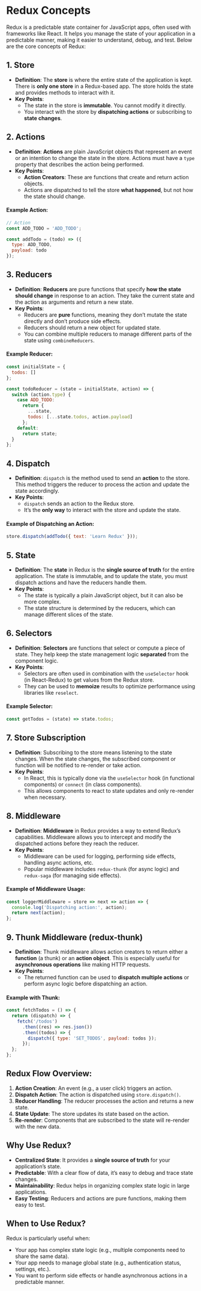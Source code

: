 
# Redux Concepts

Redux is a predictable state container for JavaScript apps, often used with frameworks like React. It helps you manage the state of your application in a predictable manner, making it easier to understand, debug, and test. Below are the core concepts of Redux:

## 1. Store

- **Definition**: The **store** is where the entire state of the application is kept. There is **only one store** in a Redux-based app. The store holds the state and provides methods to interact with it.
- **Key Points**:
  - The state in the store is **immutable**. You cannot modify it directly.
  - You interact with the store by **dispatching actions** or subscribing to **state changes**.

## 2. Actions

- **Definition**: **Actions** are plain JavaScript objects that represent an event or an intention to change the state in the store. Actions must have a `type` property that describes the action being performed.
- **Key Points**:
  - **Action Creators**: These are functions that create and return action objects.
  - Actions are dispatched to tell the store **what happened**, but not how the state should change.

#### Example Action:

```javascript
// Action
const ADD_TODO = 'ADD_TODO';

const addTodo = (todo) => ({
  type: ADD_TODO,
  payload: todo
});
```

## 3. Reducers

- **Definition**: **Reducers** are pure functions that specify **how the state should change** in response to an action. They take the current state and the action as arguments and return a new state.
- **Key Points**:
  - Reducers are **pure** functions, meaning they don’t mutate the state directly and don’t produce side effects.
  - Reducers should return a new object for updated state.
  - You can combine multiple reducers to manage different parts of the state using `combineReducers`.

#### Example Reducer:

```javascript
const initialState = {
  todos: []
};

const todoReducer = (state = initialState, action) => {
  switch (action.type) {
    case ADD_TODO:
      return {
        ...state,
        todos: [...state.todos, action.payload]
      };
    default:
      return state;
  }
};
```

## 4. Dispatch

- **Definition**: `dispatch` is the method used to send an **action** to the store. This method triggers the reducer to process the action and update the state accordingly.
- **Key Points**:
  - `dispatch` sends an action to the Redux store.
  - It’s the **only way** to interact with the store and update the state.

#### Example of Dispatching an Action:

```javascript
store.dispatch(addTodo({ text: 'Learn Redux' }));
```

## 5. State

- **Definition**: The **state** in Redux is the **single source of truth** for the entire application. The state is immutable, and to update the state, you must dispatch actions and have the reducers handle them.
- **Key Points**:
  - The state is typically a plain JavaScript object, but it can also be more complex.
  - The state structure is determined by the reducers, which can manage different slices of the state.

## 6. Selectors

- **Definition**: **Selectors** are functions that select or compute a piece of state. They help keep the state management logic **separated** from the component logic.
- **Key Points**:
  - Selectors are often used in combination with the `useSelector` hook (in React-Redux) to get values from the Redux store.
  - They can be used to **memoize** results to optimize performance using libraries like `reselect`.

#### Example Selector:

```javascript
const getTodos = (state) => state.todos;
```

## 7. Store Subscription

- **Definition**: Subscribing to the store means listening to the state changes. When the state changes, the subscribed component or function will be notified to re-render or take action.
- **Key Points**:
  - In React, this is typically done via the `useSelector` hook (in functional components) or `connect` (in class components).
  - This allows components to react to state updates and only re-render when necessary.

## 8. Middleware

- **Definition**: **Middleware** in Redux provides a way to extend Redux’s capabilities. Middleware allows you to intercept and modify the dispatched actions before they reach the reducer.
- **Key Points**:
  - Middleware can be used for logging, performing side effects, handling async actions, etc.
  - Popular middleware includes `redux-thunk` (for async logic) and `redux-saga` (for managing side effects).
  
#### Example of Middleware Usage:

```javascript
const loggerMiddleware = store => next => action => {
  console.log('Dispatching action:', action);
  return next(action);
};
```

## 9. Thunk Middleware (redux-thunk)

- **Definition**: Thunk middleware allows action creators to return either a **function** (a thunk) or an **action object**. This is especially useful for **asynchronous operations** like making HTTP requests.
- **Key Points**:
  - The returned function can be used to **dispatch multiple actions** or perform async logic before dispatching an action.

#### Example with Thunk:

```javascript
const fetchTodos = () => {
  return (dispatch) => {
    fetch('/todos')
      .then((res) => res.json())
      .then((todos) => {
        dispatch({ type: 'SET_TODOS', payload: todos });
      });
  };
};
```

## Redux Flow Overview:

1. **Action Creation**: An event (e.g., a user click) triggers an action.
2. **Dispatch Action**: The action is dispatched using `store.dispatch()`.
3. **Reducer Handling**: The reducer processes the action and returns a new state.
4. **State Update**: The store updates its state based on the action.
5. **Re-render**: Components that are subscribed to the state will re-render with the new data.

## Why Use Redux?

- **Centralized State**: It provides a **single source of truth** for your application’s state.
- **Predictable**: With a clear flow of data, it’s easy to debug and trace state changes.
- **Maintainability**: Redux helps in organizing complex state logic in large applications.
- **Easy Testing**: Reducers and actions are pure functions, making them easy to test.

## When to Use Redux?

Redux is particularly useful when:
- Your app has complex state logic (e.g., multiple components need to share the same data).
- Your app needs to manage global state (e.g., authentication status, settings, etc.).
- You want to perform side effects or handle asynchronous actions in a predictable manner.

